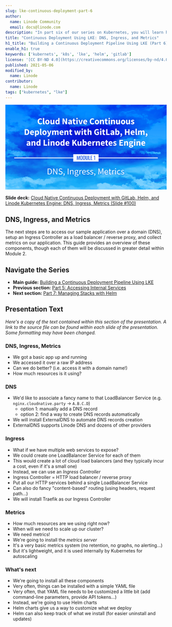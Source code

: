 ```yaml
---
slug: lke-continuous-deployment-part-6
author:
  name: Linode Community
  email: docs@linode.com
description: "In part six of our series on Kubernetes, you will learn how to access the sample application with a Domain, setup a Ingress Controller, and collect metrics."
title: "Continuous Deployment Using LKE: DNS, Ingress, and Metrics"
h1_title: "Building a Continuous Deployment Pipeline Using LKE (Part 6): DNS, Ingress, and Metrics"
enable_h1: true
keywords: ['kubernets', 'k8s', 'lke', 'helm', 'gitlab']
license: '[CC BY-ND 4.0](https://creativecommons.org/licenses/by-nd/4.0)'
published: 2021-05-06
modified_by:
  name: Linode
contributor:
  name: Linode
tags: ["kubernetes", "lke"]
---
```


![Cloud Native Continuous Deployment with GitLab, Helm, and Linode Kubernetes Engine: DNS, Ingress, and Metrics](cd-presentation-header-06-dns-ingress-metrics.png "Cloud Native Continuous Deployment with GitLab, Helm, and Linode Kubernetes Engine: DNS, Ingress, and Metrics")

**Slide deck:** [Cloud Native Continuous Deployment with GitLab, Helm, and Linode Kubernetes Engine: DNS, Ingress, Metrics (Slide #100)](https://2021-03-lke.container.training/#100)

## DNS, Ingress, and Metrics

The next steps are to access our sample application over a domain (DNS), setup an Ingress Controller as a load balancer / reverse proxy, and collect metrics on our application. This guide provides an overview of these components, though each of them will be discussed in greater detail within Module 2.

## Navigate the Series

- **Main guide:** [Building a Continuous Deployment Pipeline Using LKE](/docs/guides/lke-continuous-deployment-series)
- **Previous section:** [Part 5: Accessing Internal Services](/docs/guides/lke-continuous-deployment-part-5)
- **Next section:** [Part 7: Managing Stacks with Helm](/docs/guides/lke-continuous-deployment-part-7)

## Presentation Text

*Here's a copy of the text contained within this section of the presentation. A link to the source file can be found within each slide of the presentation. Some formatting may have been changed.*

### DNS, Ingress, Metrics

- We got a basic app up and running
- We accessed it over a raw IP address
- Can we do better? (i.e. access it with a domain name!)
- How much resources is it using?

### DNS

- We'd like to associate a fancy name to that LoadBalancer Service (e.g. `nginx.cloudnative.party` → `A.B.C.D`)
  - option 1: manually add a DNS record
  - option 2: find a way to create DNS records automatically
- We will install ExternalDNS to automate DNS records creation
- ExternalDNS supports Linode DNS and dozens of other providers

### Ingress

- What if we have multiple web services to expose?
- We could create one LoadBalancer Service for each of them
- This would create a lot of cloud load balancers (and they typically incur a cost, even if it's a small one)
- Instead, we can use an *Ingress Controller*
- Ingress Controller = HTTP load balancer / reverse proxy
- Put all our HTTP services behind a single LoadBalancer Service
- Can also do fancy "content-based" routing (using headers, request path...)
- We will install Traefik as our Ingress Controller

### Metrics

- How much resources are we using right now?
- When will we need to scale up our cluster?
- We need metrics!
- We're going to install the *metrics server*
- It's a very basic metrics system (no retention, no graphs, no alerting...)
- But it's lightweight, and it is used internally by Kubernetes for autoscaling

### What's next

- We're going to install all these components
- Very often, things can be installed with a simple YAML file
- Very often, that YAML file needs to be customized a little bit (add command-line parameters, provide API tokens...)
- Instead, we're going to use Helm charts
- Helm charts give us a way to customize what we deploy
- Helm can also keep track of what we install (for easier uninstall and updates)